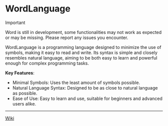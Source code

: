 # WordLanguage

> [!IMPORTANT]
> Word is still in development, some functionalities may not work as expected or may be missing. Please report any issues you encounter.

WordLanguage is a programming language designed to minimize the use of symbols, making it easy to read and write. Its syntax is simple and closely resembles natural language, aiming to be both easy to learn and powerful enough for complex programming tasks.

**Key Features**:
- Minimal Symbols: Uses the least amount of symbols possible.
- Natural Language Syntax: Designed to be as close to natural language as possible.
- Ease of Use: Easy to learn and use, suitable for beginners and advanced users alike.

---

[Wiki](https://github.com/OJddJO/WordLanguage/wiki)
